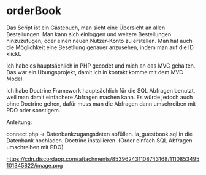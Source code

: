 # orderBook
Das Script ist ein Gästebuch, man sieht eine Übersicht an allen Bestellungen. Man kann sich einloggen und weitere Bestellungen hinzuzufügen, oder einen neuen Nutzer-Konto zu erstellen. Man hat auch die Möglichkeit eine Besetllung genauer anzusehen, indem man auf die ID klickt.

Ich habe es hauptsächlich in PHP gecodet und mich an das MVC gehalten. Das war ein Übungsprojekt, damit ich in kontakt komme mit dem MVC Model.

ich habe Doctrine Framework hauptsächlich für die SQL Abfragen benutzt, weil man damit einfachere Abfragen machen kann. Es würde jedoch auch ohne Doctrine gehen, dafür muss man die Abfragen dann umschreiben mit PDO oder sonstigem.

Anleitung:

connect.php -> Datenbankzugangsdaten abfüllen.
la_guestbook.sql in die Datenbank hochladen.
Doctrine installieren. (Order einfach SQL Abfragen umschreiben mit PDO)

https://cdn.discordapp.com/attachments/853962431108743168/1110853495101345822/image.png
